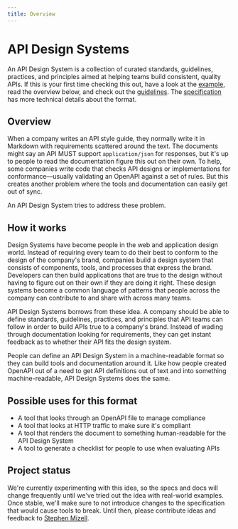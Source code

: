 ```yaml
---
title: Overview
---
```


# API Design Systems

An API Design System is a collection of curated standards, guidelines, practices, and principles aimed at helping teams build consistent, quality APIs. If this is your first time checking this out, have a look at the [example](example.md), read the overview below, and check out the [guidelines](guidelines.md). The [specification](specification.md) has more technical details about the format.

## Overview

When a company writes an API style guide, they normally write it in Markdown with requirements scattered around the text. The documents might say an API MUST support `application/json` for responses, but it's up to people to read the documentation figure this out on their own. To help, some companies write code that checks API designs or implementations for conformance—usually validating an OpenAPI against a set of rules. But this creates another problem where the tools and documentation can easily get out of sync.

An API Design System tries to address these problem.

## How it works

Design Systems have become people in the web and application design world. Instead of requiring every team to do their best to conform to the design of the company's brand, companies build a design system that consists of components, tools, and processes that express the brand. Developers can then build applications that are true to the design without having to figure out on their own if they are doing it right. These design systems become a common language of patterns that people across the company can contribute to and share with across many teams.

API Design Systems borrows from these idea. A company should be able to define standards, guidelines, practices, and principles that API teams can follow in order to build APIs true to a company's brand. Instead of wading through documentation looking for requirements, they can get instant feedback as to whether their API fits the design system. 

People can define an API Design System in a machine-readable format so they can build tools and documentation around it. Like how people created OpenAPI out of a need to get API definitions out of text and into something machine-readable, API Design Systems does the same.

## Possible uses for this format

* A tool that looks through an OpenAPI file to manage compliance
* A tool that looks at HTTP traffic to make sure it's compliant
* A tool that renders the document to something human-readable for the API Design System
* A tool to generate a checklist for people to use when evaluating APIs

## Project status

We're currently experimenting with this idea, so the specs and docs will change frequently until we've tried out the idea with real-world examples. Once stable, we'll make sure to not introduce changes to the specification that would cause tools to break. Until then, please contribute ideas and feedback to [Stephen Mizell](https://twitter.com/Stephen_Mizell).